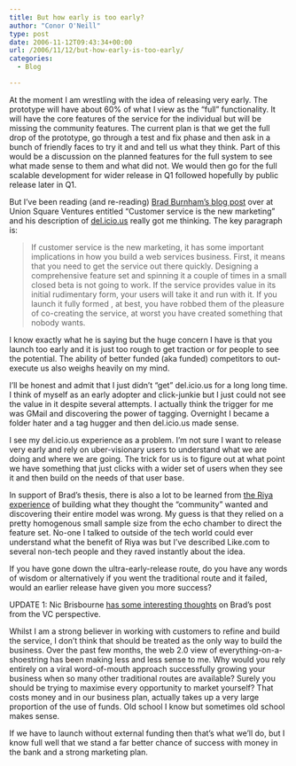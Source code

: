 ```yaml
---
title: But how early is too early?
author: "Conor O'Neill"
type: post
date: 2006-11-12T09:43:34+00:00
url: /2006/11/12/but-how-early-is-too-early/
categories:
  - Blog

---
```

At the moment I am wrestling with the idea of releasing very early. The prototype will have about 60% of what I view as the &#8220;full&#8221; functionality. It will have the core features of the service for the individual but will be missing the community features. The current plan is that we get the full drop of the prototype, go through a test and fix phase and then ask in a bunch of friendly faces to try it and and tell us what they think. Part of this would be a discussion on the planned features for the full system to see what made sense to them and what did not. We would then go for the full scalable development for wider release in Q1 followed hopefully by public release later in Q1.

But I&#8217;ve been reading (and re-reading) [Brad Burnham&#8217;s blog post][1] over at Union Square Ventures entitled &#8220;Customer service is the new marketing&#8221; and his description of [del.icio.us][2] really got me thinking. The key paragraph is: 

> If customer service is the new marketing, it has some important implications in how you build a web services business. First, it means that you need to get the service out there quickly. Designing a comprehensive feature set and spinning it a couple of times in a small closed beta is not going to work. If the service provides value in its initial rudimentary form, your users will take it and run with it. If you launch it fully formed , at best, you have robbed them of the pleasure of co-creating the service, at worst you have created something that nobody wants.

I know exactly what he is saying but the huge concern I have is that you launch too early and it is just too rough to get traction or for people to see the potential. The ability of better funded (aka funded) competitors to out-execute us also weighs heavily on my mind.

I&#8217;ll be honest and admit that I just didn&#8217;t &#8220;get&#8221; del.icio.us for a long long time. I think of myself as an early adopter and click-junkie but I just could not see the value in it despite several attempts. I actually think the trigger for me was GMail and discovering the power of tagging. Overnight I became a folder hater and a tag hugger and then del.icio.us made sense.

I see my del.icio.us experience as a problem. I&#8217;m not sure I want to release very early and rely on uber-visionary users to understand what we are doing and where we are going. The trick for us is to figure out at what point we have something that just clicks with a wider set of users when they see it and then build on the needs of that user base.

In support of Brad&#8217;s thesis, there is also a lot to be learned from [the Riya experience][3] of building what they thought the &#8220;community&#8221; wanted and discovering their entire model was wrong. My guess is that they relied on a pretty homogenous small sample size from the echo chamber to direct the feature set. No-one I talked to outside of the tech world could ever understand what the benefit of Riya was but I&#8217;ve described Like.com to several non-tech people and they raved instantly about the idea.

If you have gone down the ultra-early-release route, do you have any words of wisdom or alternatively if you went the traditional route and it failed, would an earlier release have given you more success?

UPDATE 1: Nic Brisbourne [has some interesting thoughts][4] on Brad&#8217;s post from the VC perspective.

Whilst I am a strong believer in working with customers to refine and build the service, I don&#8217;t think that should be treated as the only way to build the business. Over the past few months, the web 2.0 view of everything-on-a-shoestring has been making less and less sense to me. Why would you rely entirely on a viral word-of-mouth approach successfully growing your business when so many other traditional routes are available? Surely you should be trying to maximise every opportunity to market yourself? That costs money and in our business plan, actually takes up a very large proportion of the use of funds. Old school I know but sometimes old school makes sense.

If we have to launch without external funding then that&#8217;s what we&#8217;ll do, but I know full well that we stand a far better chance of success with money in the bank and a strong marketing plan.

 [1]: http://www.unionsquareventures.com/2006/11/customer_servic.html#c047543
 [2]: http://del.icio.us/
 [3]: http://munjal.typepad.com/recognizing_deven/2006/11/episode_15_oct_.html
 [4]: http://www.theequitykicker.com/2006/11/13/musings-on-low-cost-start-ups-and-the-importance-of-customer-service/